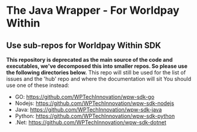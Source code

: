 # The Java Wrapper - For Worldpay Within

## Use sub-repos for Worldpay Within SDK

**This repository is deprecated as the main source of the code and executables, we've decomposed this into smaller repos. So please use the following directories below.**
This repo will still be used for the list of issues and the 'hub' repo and where the documentation will sit You should use one of these instead:

* GO: https://github.com/WPTechInnovation/wpw-sdk-go
* Nodejs: https://github.com/WPTechInnovation/wpw-sdk-nodejs
* Java: https://github.com/WPTechInnovation/wpw-sdk-java
* Python: https://github.com/WPTechInnovation/wpw-sdk-python
* .Net: https://github.com/WPTechInnovation/wpw-sdk-dotnet
